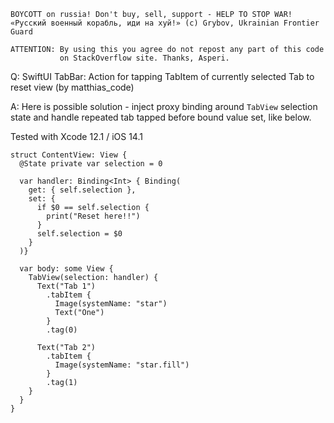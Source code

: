 ```
BOYCOTT on russia! Don't buy, sell, support - HELP TO STOP WAR!
«Русский военный корабль, иди на хуй!» (c) Grybov, Ukrainian Frontier Guard

ATTENTION: By using this you agree do not repost any part of this code
           on StackOverflow site. Thanks, Asperi.
```

Q: SwiftUI TabBar: Action for tapping TabItem of currently selected Tab to reset view (by matthias_code)

A: Here is possible solution - inject proxy binding around `TabView` selection state and handle repeated tab tapped before bound value set, like below.

Tested with Xcode 12.1 / iOS 14.1

```
struct ContentView: View {
  @State private var selection = 0
  
  var handler: Binding<Int> { Binding(
    get: { self.selection },
    set: {
      if $0 == self.selection {
        print("Reset here!!")
      }
      self.selection = $0
    }
  )}
  
  var body: some View {
    TabView(selection: handler) {
      Text("Tab 1")
        .tabItem {
          Image(systemName: "star")
          Text("One")
        }
        .tag(0)
      
      Text("Tab 2")
        .tabItem {
          Image(systemName: "star.fill")
        }
        .tag(1)
    }
  }
}
```
